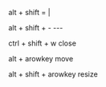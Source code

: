 alt + shift =  |

alt + shift + - ---

ctrl + shift + w close

alt + arowkey move

alt + shift + arowkey resize
